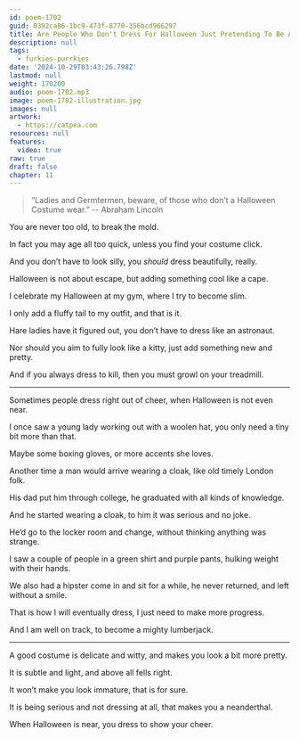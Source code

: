 ```yaml
---
id: poem-1702
guid: 0392ca86-1bc9-473f-8770-356bcd966297
title: Are People Who Don't Dress For Halloween Just Pretending To Be Adults?
description: null
tags:
  - furkies-purrkies
date: '2024-10-29T03:43:26.798Z'
lastmod: null
weight: 170200
audio: poem-1702.mp3
image: poem-1702-illustration.jpg
images: null
artwork:
  - https://catpea.com
resources: null
features:
  video: true
raw: true
draft: false
chapter: 11
---
```


> “Ladies and Germtermen, beware,
> of those who don’t a Halloween Costume wear.”
> -- Abraham Lincoln

You are never too old,
to break the mold.

In fact you may age all too quick,
unless you find your costume click.

And you don’t have to look silly,
you _should_ dress beautifully, really.

Halloween is not about escape,
but adding something cool like a cape.

I celebrate my Halloween at my gym,
where I try to become slim.

I only add a fluffy tail to my outfit,
and that is it.

Hare ladies have it figured out,
you don’t have to dress like an astronaut.

Nor should you aim to fully look like a kitty,
just add something new and pretty.

And if you always dress to kill,
then you must growl on your treadmill.

---

Sometimes people dress right out of cheer,
when Halloween is not even near.

I once saw a young lady working out with a woolen hat,
you only need a tiny bit more than that.

Maybe some boxing gloves,
or more accents she loves.

Another time a man would arrive wearing a cloak,
like old timely London folk.

His dad put him through college,
he graduated with all kinds of knowledge.

And he started wearing a cloak,
to him it was serious and no joke.

He’d go to the locker room and change,
without thinking anything was strange.

I saw a couple of people in a green shirt and purple pants,
hulking weight with their hands.

We also had a hipster come in and sit for a while,
he never returned, and left without a smile.

That is how I will eventually dress,
I just need to make more progress.

And I am well on track,
to become a mighty lumberjack.

---

A good costume is delicate and witty,
and makes you look a bit more pretty.

It is subtle and light,
and above all fells right.

It won’t make you look immature,
that is for sure.

It is being serious and not dressing at all,
that makes you a neanderthal.

When Halloween is near,
you dress to show your cheer.
